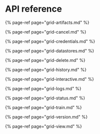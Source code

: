 # API reference

{% page-ref page="grid-artifacts.md" %}

{% page-ref page="grid-cancel.md" %}

{% page-ref page="grid-credentials.md" %}

{% page-ref page="grid-datastores.md" %}

{% page-ref page="grid-delete.md" %}

{% page-ref page="grid-history.md" %}

{% page-ref page="grid-interactive.md" %}

{% page-ref page="grid-logs.md" %}

{% page-ref page="grid-status.md" %}

{% page-ref page="grid-train.md" %}

{% page-ref page="grid-version.md" %}

{% page-ref page="grid-view.md" %}



